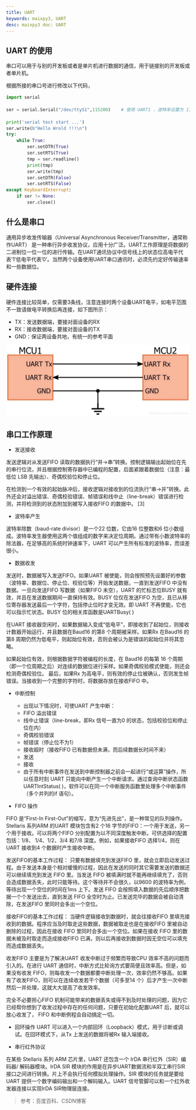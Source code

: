 ```yaml
---
title: UART
keywords: maixpy3, UART
desc: maixpy3 doc: UART
---
```


## UART 的使用

串口可以用于与别的开发板或者是单片机进行数据的通信，用于链接别的开发板或者单片机。

根据所接的串口号进行修改以下代码，

```python
import serial

ser = serial.Serial("/dev/ttyS1",115200)    # 使用 UART1 ，波特率设置为 115200

print('serial test start ...')
ser.write(b"Hello Wrold !!!\n")
try:
    while True:
        ser.setDTR(True)
        ser.setRTS(True)
        tmp = ser.readline()
        print(tmp)
        ser.write(tmp)
        ser.setDTR(False)
        ser.setRTS(False)
except KeyboardInterrupt:
    if ser != None:
        ser.close()
```

## 什么是串口

通用异步收发传输器（Universal Asynchronous Receiver/Transmitter，通常称作UART） 是一种串行异步收发协议，应用十分广泛。UART工作原理是将数据的二进制位一位一位的进行传输。在UART通讯协议中信号线上的状态位高电平代表’1’低电平代表’0’。当然两个设备使用UART串口通讯时，必须先约定好传输速率和一些数据位。

## 硬件连接
硬件连接比较简单，仅需要3条线，注意连接时两个设备UART电平，如电平范围不一致请做电平转换后再连接，如下图所示：

- TX：发送数据端，要接对面设备的RX
- RX：接收数据端，要接对面设备的TX
- GND：保证两设备共地，有统一的参考平面

![](./../asserts/UART.jpg)

## 串口工作原理

- 发送接收

发送逻辑对从发送FIFO 读取的数据执行“并→串”转换。控制逻辑输出起始位在先的串行位流，并且根据控制寄存器中已编程的配置，后面紧跟着数据位（注意：最低位 LSB 先输出）、奇偶校验位和停止位。

在检测到一个有效的起始脉冲后，接收逻辑对接收到的位流执行“串→并”转换。此外还会对溢出错误、奇偶校验错误、帧错误和线中止（line-break）错误进行检测，并将检测到的状态附加到被写入接收FIFO 的数据中。 [3] 

- 波特率产生

波特率除数（baud-rate divisor）是一个22 位数，它由16 位整数和6 位小数组成。波特率发生器使用这两个值组成的数字来决定位周期。通过带有小数波特率的除法器，在足够高的系统时钟速率下，UART 可以产生所有标准的波特率，而误差很小。

- 数据收发

发送时，数据被写入发送FIFO。如果UART 被使能，则会按照预先设置好的参数（波特率、数据位、停止位、校验位等）开始发送数据，一直到发送FIFO 中没有数据。一旦向发送FIFO 写数据（如果FIFO 未空），UART 的忙标志位BUSY 就有效，并且在发送数据期间一直保持有效。BUSY 位仅在发送FIFO 为空，且已从移位寄存器发送最后一个字符，包括停止位时才变无效。即 UART 不再使能，它也可以指示忙状态。BUSY 位的相关库函数是UARTBusy( )

在UART 接收器空闲时，如果数据输入变成“低电平”，即接收到了起始位，则接收计数器开始运行，并且数据在Baud16 的第8 个周期被采样。如果Rx 在Baud16 的第8 周期仍然为低电平，则起始位有效，否则会被认为是错误的起始位并将其忽略。

如果起始位有效，则根据数据字符被编程的长度，在 Baud16 的每第 16 个周期（即一个位周期之后）对连续的数据位进行采样。如果奇偶校验模式使能，则还会检测奇偶校验位。
最后，如果Rx 为高电平，则有效的停止位被确认，否则发生帧错误。当接收到一个完整的字符时，将数据存放在接收FIFO 中。

- 中断控制
    - 出现以下情况时，可使UART 产生中断：
    - FIFO 溢出错误
    - 线中止错误（line-break，即Rx 信号一直为0 的状态，包括校验位和停止位在内）
    - 奇偶校验错误
    - 帧错误（停止位不为1）
    - 接收超时（接收FIFO 已有数据但未满，而后续数据长时间不来）
    - 发送
    - 接收
    - 由于所有中断事件在发送到中断控制器之前会一起进行“或运算”操作，所以任意时刻 UART 只能向中断产生一个中断请求。通过查询中断状态函数UARTIntStatus( )，软件可以在同一个中断服务函数里处理多个中断事件（多个并列的if 语句）。

- FIFO 操作

FIFO 是“First-In First-Out”的缩写，意为“先进先出”，是一种常见的队列操作。 Stellaris 系列ARM 的UART 模块包含有2 个16 字节的FIFO：一个用于发送，另一个用于接收。可以将两个FIFO 分别配置为以不同深度触发中断。可供选择的配置包括：1/8、 1/4、1/2、3/4 和7/8 深度。例如，如果接收FIFO 选择1/4，则在UART 接收到4 个数据时产生接收中断。

发送FIFO的基本工作过程： 只要有数据填充到发送FIFO 里，就会立即启动发送过程。由于发送本身是个相对缓慢的过程，因此在发送的同时其它需要发送的数据还可以继续填充到发送 FIFO 里。当发送 FIFO 被填满时就不能再继续填充了，否则会造成数据丢失，此时只能等待。这个等待并不会很久，以9600 的波特率为例，等待出现一个空位的时间在1ms 上下。发送 FIFO 会按照填入数据的先后顺序把数据一个个发送出去，直到发送 FIFO 全空时为止。已发送完毕的数据会被自动清除，在发送FIFO 里同时会多出一个空位。

接收FIFO的基本工作过程： 当硬件逻辑接收到数据时，就会往接收FIFO 里填充接收到的数据。程序应当及时取走这些数据，数据被取走也是在接收FIFO 里被自动删除的过程，因此在接收 FIFO 里同时会多出一个空位。如果在接收 FIFO 里的数据未被及时取走而造成接收FIFO 已满，则以后再接收到数据时因无空位可以填充而造成数据丢失。

收发FIFO 主要是为了解决UART 收发中断过于频繁而导致CPU 效率不高的问题而引入的。在进行 UART 通信时，中断方式比轮询方式要简便且效率高。但是，如果没有收发 FIFO，则每收发一个数据都要中断处理一次，效率仍然不够高。如果有了收发FIFO，则可以在连续收发若干个数据（可多至14 个）后才产生一次中断然后一并处理，这就大大提高了收发效率。

完全不必要担心FIFO 机制可能带来的数据丢失或得不到及时处理的问题，因为它已经帮你想到了收发过程中存在的任何问题，只要在初始化配置UART 后，就可以放心收发了， FIFO 和中断例程会自动搞定一切。

- 回环操作
UART 可以进入一个内部回环（Loopback）模式，用于诊断或调试。在回环模式下，从Tx 上发送的数据将被Rx 输入端接收。

- 串行红外协议

在某些 Stellaris 系列 ARM 芯片里，UART 还包含一个 IrDA 串行红外（SIR）编码器/ 解码器模块。IrDA SIR 模块的作用是在异步UART数据流和半双工串行SIR 接口之间进行转换。片上不会执行任何模拟处理操作。SIR 模块的任务就是要给UART 提供一个数字编码输出和一个解码输入。UART 信号管脚可以和一个红外收发器连接以实现IrDA SIR物理层连接。


> 参考：百度百科、CSDN博客